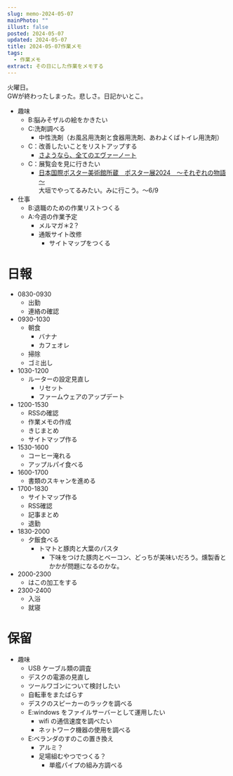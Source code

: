 ```yaml
---
slug: memo-2024-05-07
mainPhoto: ""
illust: false
posted: 2024-05-07
updated: 2024-05-07
title: 2024-05-07作業メモ
tags:
  - 作業メモ
extract: その日にした作業をメモする
---
```


火曜日。  
GWが終わったしまった。悲しさ。日記かいとこ。

- 趣味
  - B:脳みそザルの絵をかきたい
  - C:洗剤調べる
    - 中性洗剤（お風呂用洗剤と食器用洗剤、あわよくばトイレ用洗剤）
  - C：改善したいことをリストアップする 
    - [さようなら、全てのエヴァーノート](https://honeshabri.hatenablog.com/entry/Evernote_to_Obsidian)  
  - C：展覧会を見に行きたい
    - [日本国際ポスター美術館所蔵　ポスター展2024　～それぞれの物語～](https://www.japandesign.ne.jp/event/postermuseum-ogaki-2024/)  
    大垣でやってるみたい。みに行こう。〜6/9
- 仕事
  - B:退職のための作業リストつくる
  - A:今週の作業予定
    - メルマガ＊2？
    - 通販サイト改修
      - サイトマップをつくる

# 日報

- 0830-0930
  - 出勤
  - 連絡の確認
- 0930-1030
  - 朝食
    - バナナ
    - カフェオレ
  - 掃除
  - ゴミ出し
- 1030-1200
  - ルーターの設定見直し
    - リセット
    - ファームウェアのアップデート
- 1200-1530
  - RSSの確認
  - 作業メモの作成
  - きじまとめ
  - サイトマップ作る
- 1530-1600
  - コーヒー淹れる
  - アップルパイ食べる
- 1600-1700
  - 書類のスキャンを進める
- 1700-1830
  - サイトマップ作る
  - RSS確認
  - 記事まとめ
  - 退勤
- 1830-2000
  - 夕飯食べる
    - トマトと豚肉と大葉のパスタ
      - 下味をつけた豚肉とベーコン、どっちが美味いだろう。燻製香とかかが問題になるのかな。
- 2000-2300
  - はこの加工をする
- 2300-2400
  - 入浴
  - 就寝

# 保留

- 趣味
  - USB ケーブル類の調査
  - デスクの電源の見直し
  - ツールワゴンについて検討したい
  - 自転車をまたばらす
  - デスクのスピーカーのラックを調べる
  - E:windows をファイルサーバーとして運用したい
    - wifi の通信速度を調べたい
    - ネットワーク機器の使用を調べる
  - E:ベランダのすのこの置き換え
    - アルミ？
    - 足場組むやつでつくる？
      - 単艦パイプの組み方調べる
